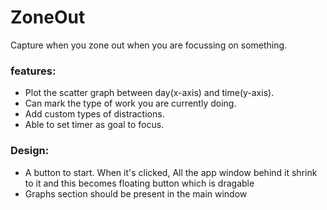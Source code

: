 # ZoneOut

Capture when you zone out when you are focussing on something.

### features:
- Plot the scatter graph between day(x-axis) and time(y-axis).
- Can mark the type of work you are currently doing.
- Add custom types of distractions.
- Able to set timer as goal to focus.

### Design:
- A button to start. When it's clicked, All the app window behind it shrink to it and this becomes floating button which is dragable
- Graphs section should be present in the main window
